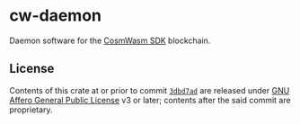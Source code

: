# cw-daemon

Daemon software for the [CosmWasm SDK][1] blockchain.

## License

Contents of this crate at or prior to commit [`3dbd7ad`][2] are released under [GNU Affero General Public License][3] v3 or later; contents after the said commit are proprietary.

[1]: https://github.com/steak-enjoyers/cw-sdk
[2]: https://github.com/steak-enjoyers/cw-sdk/commit/3dbd7ad89cfa5f5d0cf5c904b100f55a8952db3f
[3]: https://github.com/steak-enjoyers/cw-sdk/blob/3dbd7ad89cfa5f5d0cf5c904b100f55a8952db3f/LICENSE

